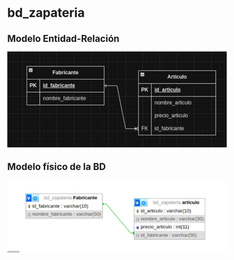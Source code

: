 # bd_zapateria


## Modelo Entidad-Relación
![Modelo entidad - relación](img/screen01.jpg " Modelo físico")

## Modelo físico de la BD
![Modelo físico](img/screen.jpg " Modelo físico")
